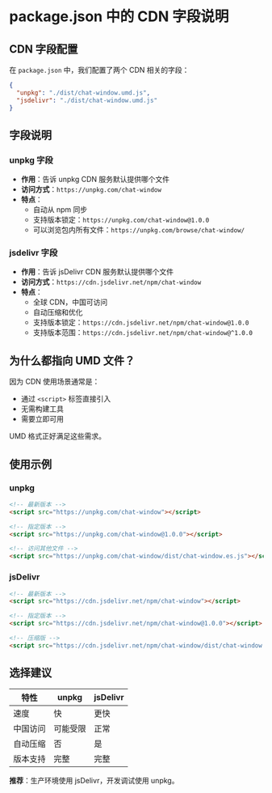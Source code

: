 # package.json 中的 CDN 字段说明

## CDN 字段配置

在 `package.json` 中，我们配置了两个 CDN 相关的字段：

```json
{
  "unpkg": "./dist/chat-window.umd.js",
  "jsdelivr": "./dist/chat-window.umd.js"
}
```

## 字段说明

### unpkg 字段
- **作用**：告诉 unpkg CDN 服务默认提供哪个文件
- **访问方式**：`https://unpkg.com/chat-window`
- **特点**：
  - 自动从 npm 同步
  - 支持版本锁定：`https://unpkg.com/chat-window@1.0.0`
  - 可以浏览包内所有文件：`https://unpkg.com/browse/chat-window/`

### jsdelivr 字段
- **作用**：告诉 jsDelivr CDN 服务默认提供哪个文件
- **访问方式**：`https://cdn.jsdelivr.net/npm/chat-window`
- **特点**：
  - 全球 CDN，中国可访问
  - 自动压缩和优化
  - 支持版本锁定：`https://cdn.jsdelivr.net/npm/chat-window@1.0.0`
  - 支持版本范围：`https://cdn.jsdelivr.net/npm/chat-window@^1.0.0`

## 为什么都指向 UMD 文件？

因为 CDN 使用场景通常是：
- 通过 `<script>` 标签直接引入
- 无需构建工具
- 需要立即可用

UMD 格式正好满足这些需求。

## 使用示例

### unpkg
```html
<!-- 最新版本 -->
<script src="https://unpkg.com/chat-window"></script>

<!-- 指定版本 -->
<script src="https://unpkg.com/chat-window@1.0.0"></script>

<!-- 访问其他文件 -->
<script src="https://unpkg.com/chat-window/dist/chat-window.es.js"></script>
```

### jsDelivr
```html
<!-- 最新版本 -->
<script src="https://cdn.jsdelivr.net/npm/chat-window"></script>

<!-- 指定版本 -->
<script src="https://cdn.jsdelivr.net/npm/chat-window@1.0.0"></script>

<!-- 压缩版 -->
<script src="https://cdn.jsdelivr.net/npm/chat-window/dist/chat-window.umd.min.js"></script>
```

## 选择建议

| 特性 | unpkg | jsDelivr |
|------|-------|----------|
| 速度 | 快 | 更快 |
| 中国访问 | 可能受限 | 正常 |
| 自动压缩 | 否 | 是 |
| 版本支持 | 完整 | 完整 |

**推荐**：生产环境使用 jsDelivr，开发调试使用 unpkg。